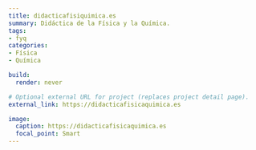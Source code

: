 ```yaml
---
title: didacticafisiquimica.es
summary: Didáctica de la Física y la Química.
tags:
- fyq
categories:
- Física
- Química

build:
  render: never

# Optional external URL for project (replaces project detail page).
external_link: https://didacticafisicaquimica.es

image:
  caption: https://didacticafisicaquimica.es
  focal_point: Smart
---
```

